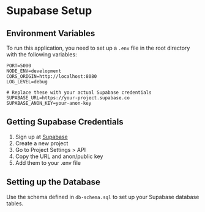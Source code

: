 # Supabase Setup

## Environment Variables
To run this application, you need to set up a `.env` file in the root directory with the following variables:

```
PORT=5000
NODE_ENV=development
CORS_ORIGIN=http://localhost:8080
LOG_LEVEL=debug

# Replace these with your actual Supabase credentials
SUPABASE_URL=https://your-project.supabase.co
SUPABASE_ANON_KEY=your-anon-key
```

## Getting Supabase Credentials
1. Sign up at [Supabase](https://supabase.com/)
2. Create a new project
3. Go to Project Settings > API
4. Copy the URL and anon/public key
5. Add them to your .env file

## Setting up the Database
Use the schema defined in `db-schema.sql` to set up your Supabase database tables. 